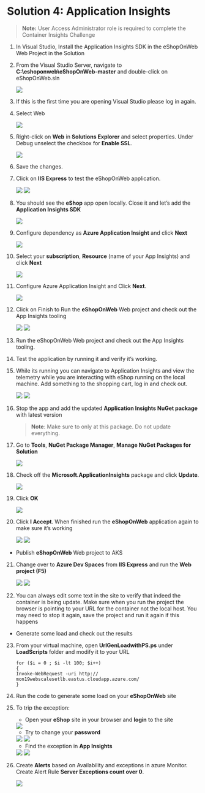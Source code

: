 # Solution 4: Application Insights 

   > **Note:** User Access Administrator role is required to complete the Container Insights Challenge

1. In Visual Studio, Install the Application Insights SDK in the eShopOnWeb Web Project in the Solution

2. From the Visual Studio Server, navigate to **C:\eshoponweb\eShopOnWeb-master** and double-click on eShopOnWeb.sln

    <img src="images/vs.jpg"/>

3. If this is the first time you are opening Visual Studio please log in again.

4. Select Web

    <img src="images/web1.jpg"/>

5. Right-click on **Web** in **Solutions Explorer** and select properties. Under Debug unselect the checkbox for **Enable SSL**.

    <img src="images/21.jpg"/>

6. Save the changes.

7. Click on **IIS Express** to test the eShopOnWeb application.

    <img src="images/vs21.jpg"/>
    <img src="images/vs4.jpg"/>

8. You should see the **eShop** app open locally. Close it and let’s add the **Application Insights SDK**

    <img src="images/telemetry.jpg"/>

9. Configure dependency as **Azure Application Insight** and click **Next**

    <img src="images/vs61.jpg"/>

10. Select your **subscription**, **Resource** (name of your App Insights) and click **Next**

    <img src="images/vs71.jpg"/>

11. Configure Azure Application Insight and Click **Next**.

    <img src="images/vs81.jpg"/>

12. Click on Finish to Run the **eShopOnWeb** Web project and check out the App Insights tooling

    <img src="images/91.jpg"/>

    <img src="images/101.jpg"/>

13. Run the eShopOnWeb Web project and check out the App Insights tooling.

14. Test the application by running it and verify it’s working.

15. While its running you can navigate to Application Insights and view the telemetry while you are interacting with eShop running on the local machine. Add something to the shopping cart, log in and check out.

    <img src="images/telemetry1.jpg"/>
    <img src="images/telemetry2.jpg"/>

16. Stop the app and add the updated **Application Insights NuGet package** with latest version

    > **Note**: Make sure to only at this package. Do not update everything.

17. Go to **Tools**, **NuGet Package Manager**, **Manage NuGet Packages for Solution**

    <img src="images/telemetry3.jpg"/>

18. Check off the **Microsoft.ApplicationInsights** package and click **Update**.

    <img src="images/telemetry4.jpg"/>

19. Click **OK**

    <img src="images/telemetry5.jpg"/>

20. Click **I Accept**. When finished run the **eShopOnWeb** application again to make sure it’s working

    <img src="images/telemetry6.jpg"/>
    <img src="images/telemetry7.jpg"/>

   * Publish **eShopOnWeb** Web project to AKS

21. Change over to **Azure Dev Spaces** from **IIS Express** and run the **Web project (F5)**

    <img src="images/challenge3-step-7.jpg"/>
    <img src="images/telemetry8.jpg"/>

22. You can always edit some text in the site to verify that indeed the container is being update. Make sure when you run the project the browser is pointing to your URL for the container not the local host. You may need to stop it again, save the project and run it again if this happens

   * Generate some load and check out the results

23. From your virtual machine, open **UrlGenLoadwithPS.ps** under **LoadScripts** folder and modify it to your URL

    ```
    for ($i = 0 ; $i -lt 100; $i++)
    {
    Invoke-WebRequest -uri http:// mon19webscalesetlb.eastus.cloudapp.azure.com/
    }
    ```
24. Run the code to generate some load on your **eShopOnWeb** site

25. To trip the exception:

    * Open your **eShop** site in your browser and **login** to the site

    <img src="images/vs17.jpg"/>

    * Try to change your **password**

    <img src="images/telemetry9.jpg"/>

    <img src="images/vs19.jpg"/>

    * Find the exception in **App Insights**

    <img src="images/vs201.jpg"/>

    <img src="images/vs202.jpg"/>

26. Create **Alerts** based on Availability and exceptions in azure Monitor. Create Alert Rule **Server Exceptions count over 0**.

    <img src="images/vs22.jpg"/>
